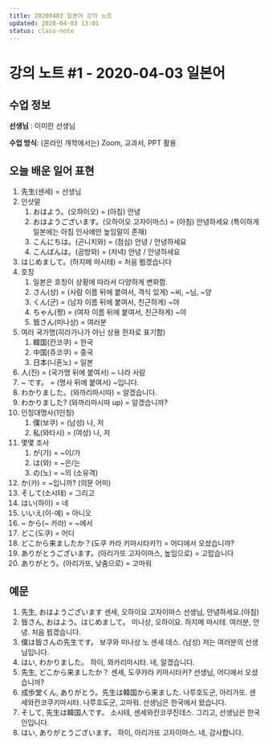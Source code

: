 ```yaml
---
title: 20200403 일본어 강의 노트
updated: 2020-04-03 13:01
status: class-note
---
```




# 강의 노트 #1 - 2020-04-03 일본어

## 수업 정보

**선생님** : 이미란 선생님

**수업 방식**: (온라인 개학에서는) Zoom, 교과서, PPT 활용

## 오늘 배운 일어 표현

1. 先生(센세) = 선생님
2. 인삿말
   1. おはよう。(오하이오) = (아침) 안녕
   2. おはようございます。(오하이오 고자이마스) = (아침) 안녕하세요
      (특이하게 일본에는 아침 인사에만 높임말이 존재)
   3.  こんにちは。(곤니치와) = (점심) 안녕 / 안녕하세요
   4. こんばんは。(곰방와) = (저녁) 안녕 / 안녕하세요
3. はじめまして。(하지메 마시테) = 처음 뵙겠습니다
4. 호칭
   1. 일본은 호칭이 상황에 따라서 다양하게 변화함.
   2. さん(상) = (사람 이름 뒤에 붙여서, 격식 있게) ~씨, ~님, ~양
   3. くん(군) = (남자 이름 뒤에 붙여서, 친근하게) ~야
   4. ちゃん(짱) = (여자 이름 뒤에 붙여서, 친근하게) ~야
   5. 皆さん(미나상) = 여러분
5. 여러 국가명(히라가나가 아닌 상용 한자로 표기함)
   1. 韓国(칸코쿠) = 한국
   2. 中国(쥬코쿠) = 중국
   3. 日本(니혼노) = 일본
6. 人(진) = (국가명 뒤에 붙여서) ~ 나라 사람
7. ~ です。 = (명사 뒤에 붙여서) ~입니다.
8.  わかりました。(와까리마시따) = 알겠습니다.
9. わかりました? (와까리마시따 up) = 알겠습니까?
10. 인칭대명사(1인칭)
    1. 僕(보쿠) = (남성)  나, 저
    2. 私(와타시) = (여성) 나, 저
11. 몇몇 조사
    1. が(가) = ~이/가
    2. は(와) = ~은/는
    3. の(노) = ~의 (소유격)
12. か(카) = ~입니까? (의문 어미)
13. そして(소시테) = 그리고
14. はい(하이) = 네
15. いいえ(이-예) = 아니오
16. ~ から(~ 카라) = ~에서
17. どこ(도쿠) = 어디
18. どこから来ましたか？(도쿠 카라 키마시타카?) = 어디에서 오셨습니까?
19. ありがとうございます。(아리가또 고자이마스, 높임으로) = 고맙습니다
20. ありがとう。(아리가또, 낮춤으로) = 고마워

## 예문

1. 先生, おはようございます
   센세, 오하이요 고자이마스
   선생님, 안녕하세요.(아침)
2. 皆さん, おはよう。はじめまして。
   미나상, 오하이요. 하지메 마시테.
   여러분, 안녕. 처음 뵙겠습니다.
3. 僕は皆さんの先生です。
   보쿠와 미나상 노 센세 데스.
   (남성) 저는 여러분의 선생님입니다.
4. はい, わかりました。
   하이, 와카리마시타.
   네, 알겠습니다.
5. 先生, どこから来ましたか？
   센세, 도쿠카라 키마시타카?
   선생님, 어디에서 오셨습니까?
6. 成歩堂くん, ありがとう。先生は韓国から来ました.
   나루호도군, 아리가또. 센세와칸코쿠키마시타.
   나루호도군, 고마워. 선생님은 한국에서 왔습니다.
7. そして, 先生は韓国人です。
   소시테, 센세와칸코쿠진데스.
   그리고, 선생님은 한국인입니다.
8. はい, ありがとうございます。
   하이, 아리가또 고자이마스.
   네, 감사합니다.